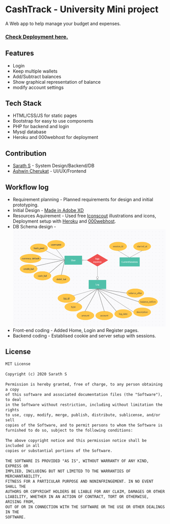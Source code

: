 # CashTrack - University Mini project  

A Web app to help manage your budget and expenses.  

### [Check Deployment here.](https://cashtrack-php.herokuapp.com/)

## Features   
* Login
* Keep multiple wallets
* Add/Subtract balances
* Show graphical representation of balance
* modify account settings

## Tech Stack
* HTML/CSS/JS for static pages
* Bootstrap for easy to use components
* PHP for backend and login
* Mysql database
* Heroku and 000webhost for deployment

## Contribution
* [Sarath S](https://github.com/Sharkaboi) - System Design/Backend/DB
* [Ashwin Cherukat](https://github.com/LegolasGreenleaf1999) - UI/UX/Frontend

## Workflow log
* Requirement planning - Planned requirements for design and initial prototyping.
* Initial Design - [Made in Adobe XD](https://xd.adobe.com/view/b3a25f63-7351-48d7-6755-3f443c68c410-c593/?fullscreen)
* Resources Aquirement - Used free [Iconscout](https://iconscout.com/) illustrations and icons, Deployment setup with [Heroku](https://heroku.com/) and [000webhost](https://000webhost.com/).
* DB Schema design -  
  ![DB Schema](./assets/screenshots/schema.png)
* Front-end coding - Added Home, Login and Register pages.
* Backend coding - Establised cookie and server setup with sessions.

## License 
```
MIT License

Copyright (c) 2020 Sarath S

Permission is hereby granted, free of charge, to any person obtaining a copy
of this software and associated documentation files (the "Software"), to deal
in the Software without restriction, including without limitation the rights
to use, copy, modify, merge, publish, distribute, sublicense, and/or sell
copies of the Software, and to permit persons to whom the Software is
furnished to do so, subject to the following conditions:

The above copyright notice and this permission notice shall be included in all
copies or substantial portions of the Software.

THE SOFTWARE IS PROVIDED "AS IS", WITHOUT WARRANTY OF ANY KIND, EXPRESS OR
IMPLIED, INCLUDING BUT NOT LIMITED TO THE WARRANTIES OF MERCHANTABILITY,
FITNESS FOR A PARTICULAR PURPOSE AND NONINFRINGEMENT. IN NO EVENT SHALL THE
AUTHORS OR COPYRIGHT HOLDERS BE LIABLE FOR ANY CLAIM, DAMAGES OR OTHER
LIABILITY, WHETHER IN AN ACTION OF CONTRACT, TORT OR OTHERWISE, ARISING FROM,
OUT OF OR IN CONNECTION WITH THE SOFTWARE OR THE USE OR OTHER DEALINGS IN THE
SOFTWARE.

```
